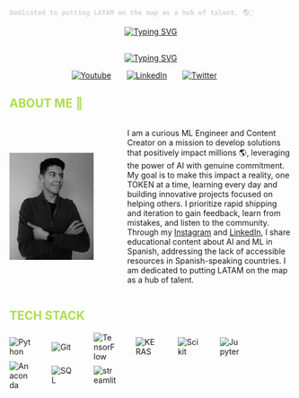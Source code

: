 <!-- Intro Section -->
<span style="color: #D3D3D3;">**`Dedicated to putting LATAM on the map as a hub of talent. 🌎🫡`**</span>

<p align="center">
  <!-- Name Section -->
  <a href="https://git.io/typing-svg"><img src="https://readme-typing-svg.demolab.com?font=Impact&duration=5001&pause=900&color=abde50&center=true&vCenter=true&repeat=false&width=300&lines=Tomas+Baron+Galvis" alt="Typing SVG" /></a>
</p>

<p align="center" style="margin-top: 30px;">
  <!-- Facts Section -->
  <a href="https://git.io/typing-svg"><img src="https://readme-typing-svg.demolab.com?font=Impact&duration=5001&pause=900&color=abde50&center=true&vCenter=true&width=300&lines=Data+Scientist+and+ML+Engineer+;Always+Striving+to+improve+daily+;Content+Creator+for+LATAM" alt="Typing SVG" /></a>
</p>

<!-- Social icons section -->
<p align="center">
  <a href="https://www.youtube.com/c/DevProTips"><img width="32px" alt="Youtube" title="Youtube" src="https://i.imgur.com/qiXu7b2.png"/></a>
  &#8287;&#8287;&#8287;&#8287;&#8287;
  <a href="https://www.linkedin.com/in/tomasbaron/" ><img width="32px" alt="LinkedIn" title="LinkedIn" src="https://cdn.jsdelivr.net/gh/devicons/devicon@latest/icons/linkedin/linkedin-original.svg"/></a>
  &#8287;&#8287;&#8287;&#8287;&#8287;
  <a href="https://x.com/tomas87937890" ><img width="32px" alt="Twitter" title="Twitter" src="https://i.imgur.com/AixJgnm.png"/></a>
  &#8287;&#8287;&#8287;&#8287;&#8287;
</p>

<!-- About me section -->
<h2 style="color: #abde50;">ABOUT ME 👀</h2>

<div style="display: flex; align-items: center;">
  <img src="my_photo.png" alt="Myself" style="width: 150px; height: auto; margin-right: 60px;" />
  <p>
    I am a curious ML Engineer and Content Creator on a mission to develop solutions that positively impact millions 🌎, leveraging the power of AI with genuine commitment. My goal is to make this impact a reality, one TOKEN at a time, learning every day and building innovative projects focused on helping others. I prioritize rapid shipping and iteration to gain feedback, learn from mistakes, and listen to the community. Through my <a href="https://www.instagram.com/t0mas_baron/">Instagram</a> and <a href="https://www.linkedin.com/in/tomasbaron/">LinkedIn</a>, I share educational content about AI and ML in Spanish, addressing the lack of accessible resources in Spanish-speaking countries. I am dedicated to putting LATAM on the map as a hub of talent.
</div>

<h2 style="color: #abde50;">TECH STACK</h2>
<!-- Tech Stack Section --> 
<div style="display: flex; flex-wrap: wrap; align-items: center;">
  <img alt="Python" width="40px" style="padding-right:35px;" src="https://cdn.jsdelivr.net/gh/devicons/devicon@latest/icons/python/python-original.svg" />
  <img alt="Git" width="40px" style="padding-right:35px;" src="https://cdn.jsdelivr.net/gh/devicons/devicon@latest/icons/git/git-original.svg" />
  <img alt="TensorFlow" width="40px" style="padding-right:35px;" src="https://cdn.jsdelivr.net/gh/devicons/devicon@latest/icons/tensorflow/tensorflow-original.svg" /> 
  <img alt="KERAS" width="40px" style="padding-right:35px;" src="https://cdn.jsdelivr.net/gh/devicons/devicon@latest/icons/keras/keras-original.svg" /> 
  <img alt="Scikit" width="40px" style="padding-right:35px;" src="https://cdn.jsdelivr.net/gh/devicons/devicon@latest/icons/scikitlearn/scikitlearn-original.svg" />
  <img alt="Jupyter" width="40px" style="padding-right:35px;" src="https://cdn.jsdelivr.net/gh/devicons/devicon@latest/icons/jupyter/jupyter-original-wordmark.svg" /> 
  <img alt="Anaconda" width="40px" style="padding-right:35px;" src="https://cdn.jsdelivr.net/gh/devicons/devicon@latest/icons/anaconda/anaconda-original.svg" /> 
  <img alt="SQL" width="40px" style="padding-right:35px;" src="https://cdn.jsdelivr.net/gh/devicons/devicon@latest/icons/azuresqldatabase/azuresqldatabase-original.svg" />  
  <img alt="streamlit" width="40px" style="padding-right:35px;" src="https://cdn.jsdelivr.net/gh/devicons/devicon@latest/icons/streamlit/streamlit-original.svg" />
</div>

